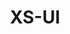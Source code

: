 ---
layout: home

title: XS-UI
titleTemplate: XS-UI Components Library

hero:
  name: Vue-XS-UI
  text: XS UI组件库
  tagline: 一个基于 Vue3 + TS + Vite 开发的高扩展，便捷使用的组件库
  image:
    src: ./amazing-logo.svg
    alt: XS-UI 
  actions:
    - theme: brand
      text: 快速开始
      link: /guild/installation
    - theme: alt
      text: 在 Github 上查看
      link: https://github.com/ZhangXusen/XS-UI

features:
  - icon: ⚡️
    title: 化繁为简
    details: 支持按需引入和全量引入，用法简单，只需JSON配置即可使用。
  - icon: 🖖
    title: 高扩展性
    details: 全新api设计，支持高度自定义
  - icon: 🛠️
    title: 开箱即用
    details:  涵盖10+常用基础组件，12+业务组件
---